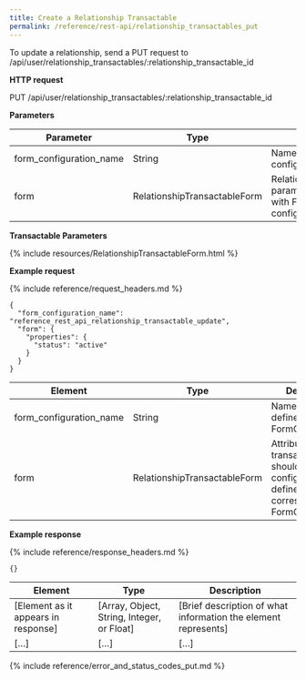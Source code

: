 ```yaml
---
title: Create a Relationship Transactable
permalink: /reference/rest-api/relationship_transactables_put
---
```

To update a relationship, send a PUT request to /api/user/relationship_transactables/:relationship_transactable_id

**HTTP request**

PUT /api/user/relationship_transactables/:relationship_transactable_id

**Parameters**

| Parameter | Type | Description | Required | Notes |
|---------------------|--------------------------------------------------------------------|-------------------------------------------------------------|------------------------|---------------------------------------------|
| form_configuration_name | String | Name of the form configuration | Required ||
| form | RelationshipTransactableForm | RelationshipTransactableForm parameters that corresponds with FormConfiguration configuration | Required | |

**Transactable Parameters**

{% include resources/RelationshipTransactableForm.html %}

**Example request**

{% include reference/request_headers.md %}
```
{
  "form_configuration_name": "reference_rest_api_relationship_transactable_update",
  "form": {
    "properties": {
      "status": "active"
    }
  }
}
```

| Element | Type | Description | Required? |
|------------------------------------|--------------------------------------------|----------------------------------------------------------------------------------------------------|------------------------|
| form_configuration_name | String | Name of the defined FormConfiguration | Required |
| form | RelationshipTransactableForm | Attributes for transactable, should match configuration defined in corresponding FormConfiguration | Required |

**Example response**

{% include reference/response_headers.md %}
```
{}
```

| Element | Type | Description |
|-------------------------------------|--------------------------------------------|----------------------------------------------------------------|
| [Element as it appears in response] | [Array, Object, String, Integer, or Float] | [Brief description of what information the element represents] |
| […] | […] | […] |

{% include reference/error_and_status_codes_put.md %}
